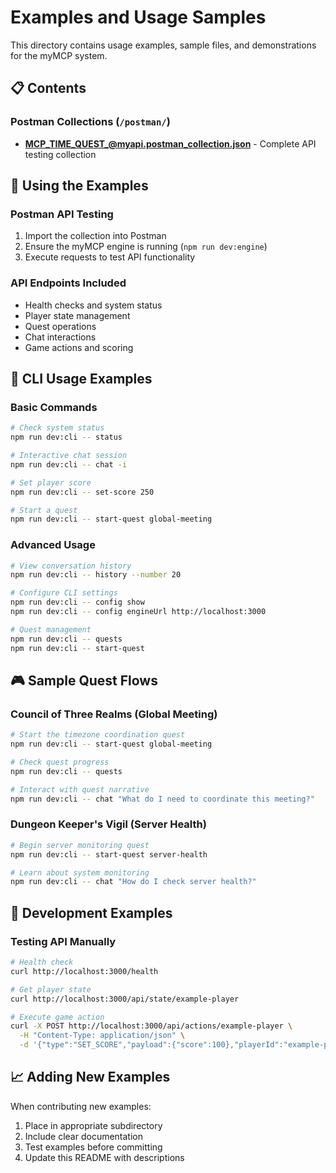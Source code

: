 # Examples and Usage Samples

This directory contains usage examples, sample files, and demonstrations for the myMCP system.

## 📋 Contents

### Postman Collections (`/postman/`)
- **MCP_TIME_QUEST_@myapi.postman_collection.json** - Complete API testing collection

## 🚀 Using the Examples

### Postman API Testing
1. Import the collection into Postman
2. Ensure the myMCP engine is running (`npm run dev:engine`)
3. Execute requests to test API functionality

### API Endpoints Included
- Health checks and system status
- Player state management
- Quest operations
- Chat interactions
- Game actions and scoring

## 📝 CLI Usage Examples

### Basic Commands
```bash
# Check system status
npm run dev:cli -- status

# Interactive chat session
npm run dev:cli -- chat -i

# Set player score
npm run dev:cli -- set-score 250

# Start a quest
npm run dev:cli -- start-quest global-meeting
```

### Advanced Usage
```bash
# View conversation history
npm run dev:cli -- history --number 20

# Configure CLI settings
npm run dev:cli -- config show
npm run dev:cli -- config engineUrl http://localhost:3000

# Quest management
npm run dev:cli -- quests
npm run dev:cli -- start-quest
```

## 🎮 Sample Quest Flows

### Council of Three Realms (Global Meeting)
```bash
# Start the timezone coordination quest
npm run dev:cli -- start-quest global-meeting

# Check quest progress
npm run dev:cli -- quests

# Interact with quest narrative
npm run dev:cli -- chat "What do I need to coordinate this meeting?"
```

### Dungeon Keeper's Vigil (Server Health)
```bash
# Begin server monitoring quest
npm run dev:cli -- start-quest server-health

# Learn about system monitoring
npm run dev:cli -- chat "How do I check server health?"
```

## 🔧 Development Examples

### Testing API Manually
```bash
# Health check
curl http://localhost:3000/health

# Get player state
curl http://localhost:3000/api/state/example-player

# Execute game action
curl -X POST http://localhost:3000/api/actions/example-player \
  -H "Content-Type: application/json" \
  -d '{"type":"SET_SCORE","payload":{"score":100},"playerId":"example-player"}'
```

## 📈 Adding New Examples

When contributing new examples:
1. Place in appropriate subdirectory
2. Include clear documentation
3. Test examples before committing
4. Update this README with descriptions
